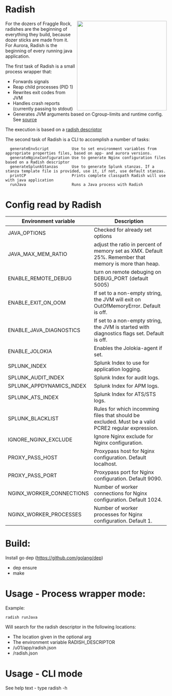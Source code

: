 # Radish
<img align="right" width=280px src="https://images.pexels.com/photos/244393/pexels-photo-244393.jpeg?cs=srgb&dl=close-up-colors-farm-produce-244393.jpg&fm=jpg">
For the dozers of Fraggle Rock, radishes are the beginning of everything they build, because dozer sticks are made from it.
For Aurora, Radish is the beginning of every running java application. 

The first task of Radish is a small process wrapper that:

* Forwards signals
* Reap child processes (PID 1)
* Rewrites exit codes from JVM
* Handles crash reports (currently passing to stdout)
* Generates JVM arguments based on Cgroup-limits and runtime config. See [source](pkg/executor/java_options.go)

The execution is based on a [radish descriptor](pkg/executor/testdata/testconfig.json)

The second task of Radish is a CLI to accomplish a number of tasks:

```
  generateEnvScript          Use to set environment variables from appropriate properties files, based on app- and aurora versions.
  generateNginxConfiguration Use to generate Nginx configuration files based on a Radish descriptor
  generateSplunkStanzas      Use to generate Splunk stanzas. If a stanza template file is provided, use it, if not, use default stanzas.
  printCP                    Prints complete classpath Radish will use with java application
  runJava                    Runs a Java process with Radish

```

# Config read by Radish

| Environment variable |Description |
| ---| ---| 
| JAVA_OPTIONS | Checked for already set options |
| JAVA_MAX_MEM_RATIO | adjust the ratio in percent of memory set as XMX. Default 25%. Remember that memory is more than heap.|
| ENABLE_REMOTE_DEBUG| turn on remote debuging on DEBUG_PORT (default 5005) |
| ENABLE_EXIT_ON_OOM | If set to a non-empty string, the JVM will exit on OutOfMemoryError. Default is off. |
| ENABLE_JAVA_DIAGNOSTICS | If set to a non-empty string, the JVM is started with diagnostics flags set. Default is off.| 
| ENABLE_JOLOKIA | Enables the Jolokia-agent if set.|
| SPLUNK_INDEX | Splunk Index to use for application logging.|
| SPLUNK_AUDIT_INDEX | Splunk Index for audit logs.|
| SPLUNK_APPDYNAMICS_INDEX | Splunk Index for APM logs.|
| SPLUNK_ATS_INDEX | Splunk Index for ATS/STS logs.|
| SPLUNK_BLACKLIST | Rules for which incomming files that should be excluded. Must be a valid PCRE2 regular expression.|
| IGNORE_NGINX_EXCLUDE | Ignore Nginx exclude for Nginx configuration.|
| PROXY_PASS_HOST | Proxypass host for Nginx configuration. Default localhost.|
| PROXY_PASS_PORT | Proxypass port for Nginx configuration. Default 9090.|
| NGINX_WORKER_CONNECTIONS | Number of worker connections for Nginx configuration. Default 1024.|
| NGINX_WORKER_PROCESSES | Number of worker processes for Nginx configuration. Default 1.|

# Build:

Install go dep (https://github.com/golang/dep)

* dep ensure
* make


# Usage - Process wrapper mode:

Example:

`radish runJava`

Will search for the radish descriptor in the following locations:

* The location given in the optional arg
* The environment variable RADISH_DESCRIPTOR
* /u01/app/radish.json
* /radish.json

# Usage - CLI mode

See help text - type radish -h

